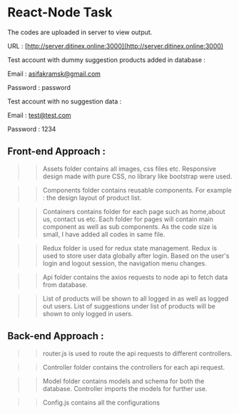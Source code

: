 # React-Node Task

The codes are uploaded in server to view output. 

URL : [http://server.ditinex.online:3000](http://server.ditinex.online:3000)



Test account with dummy suggestion products added in database :

Email : asifakramsk@gmail.com

Password : password



Test account with no suggestion data :

Email : test@test.com

Password : 1234

## Front-end Approach :

>> Assets folder contains all images, css files etc. Responsive design made with pure CSS, no library like bootstrap were used.

>> Components folder contains reusable components. For example : the design layout of product list.

>> Containers contains folder for each page such as home,about us, contact us etc. Each folder for pages will contain main component as well as sub components. As the code size is small, I have added all codes in same file.

>> Redux folder is used for redux state management. Redux is used to store user data globally after login. Based on the user's login and logout session, the navigation menu changes.

>> Api folder contains the axios requests to node api to fetch data from database.

>> List of products will be shown to all logged in as well as logged out users. List of suggestions under list of products will be shown to only logged in users.


## Back-end Approach :

>> router.js is used to route the api requests to different controllers.

>> Controller folder contains the controllers for each api request.

>> Model folder contains models and schema for both the database. Controller imports the models for further use.

>> Config.js contains all the configurations
